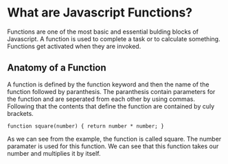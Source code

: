# What are Javascript Functions?

Functions are one of the most basic and essential bulding blocks of Javascript. A function is used to complete a task or to calculate something. Functions get activated when they are invoked.

## Anatomy of a Function

A function is defined by the function keyword and then the name of the function followed by paranthesis. The paranthesis contain parameters for the function and are seperated from each other by using commas. Following that the contents that define the function are contained by culy brackets.

`function square(number) {
  return number * number;
}`

As we can see from the example, the function is called square. The number paramater is used for this function. We can see that this function takes our number and multiplies it by itself.